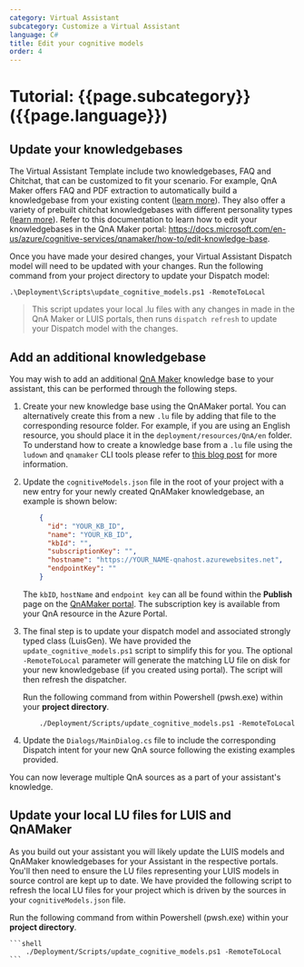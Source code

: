 ```yaml
---
category: Virtual Assistant
subcategory: Customize a Virtual Assistant
language: C#
title: Edit your cognitive models
order: 4
---
```


# Tutorial: {{page.subcategory}} ({{page.language}})

## Update your knowledgebases
The Virtual Assistant Template include two knowledgebases, FAQ and Chitchat, that can be customized to fit your scenario. For example, QnA Maker offers FAQ and PDF extraction to automatically build a knowledgebase from your existing content ([learn more](https://docs.microsoft.com/en-us/azure/cognitive-services/qnamaker/concepts/data-sources-supported)). They also offer a variety of prebuilt chitchat knowledgebases with different personality types ([learn more](https://docs.microsoft.com/en-us/azure/cognitive-services/qnamaker/how-to/chit-chat-knowledge-base)). Refer to this documentation to learn how to edit your knowledgebases in the QnA Maker portal: https://docs.microsoft.com/en-us/azure/cognitive-services/qnamaker/how-to/edit-knowledge-base.

Once you have made your desired changes, your Virtual Assistant Dispatch model will need to be updated with your changes. Run the following command from your project directory to update your Dispatch model:
```
.\Deployment\Scripts\update_cognitive_models.ps1 -RemoteToLocal
```
> This script updates your local .lu files with any changes in made in the QnA Maker or LUIS portals, then runs `dispatch refresh` to update your Dispatch model with the changes.

## Add an additional knowledgebase

You may wish to add an additional [QnA Maker](https://www.qnamaker.ai/) knowledge base to your assistant, this can be performed through the following steps.

1. Create your new knowledge base using the QnAMaker portal. You can alternatively create this from a new `.lu` file by adding that file to the corresponding resource folder. For example, if you are using an English resource, you should place it in the `deployment/resources/QnA/en` folder. To understand how to create a knowledge base from a `.lu` file using the `ludown` and `qnamaker` CLI tools please refer to [this blog post](https://blog.botframework.com/2018/06/20/qnamaker-with-the-new-botbuilder-tools-for-local-development/) for more information.

3. Update the `cognitiveModels.json` file in the root of your project with a new entry for your newly created QnAMaker knowledgebase, an example is shown below:

    ```json
        {
          "id": "YOUR_KB_ID",
          "name": "YOUR_KB_ID",
          "kbId": "",
          "subscriptionKey": "",
          "hostname": "https://YOUR_NAME-qnahost.azurewebsites.net",
          "endpointKey": ""
        }
    ```

    The `kbID`, `hostName` and `endpoint key` can all be found within the **Publish** page on the [QnAMaker portal](https://qnamaker.ai). The subscription key is available from your QnA resource in the Azure Portal.

4. The final step is to update your dispatch model and associated strongly typed class (LuisGen). We have provided the `update_cognitive_models.ps1` script to simplify this for you. The optional `-RemoteToLocal` parameter will generate the matching LU file on disk for your new knowledgebase (if you created using portal). The script will then refresh the dispatcher. 

    Run the following command from within  Powershell (pwsh.exe) within your **project directory**.

    ```shell
        ./Deployment/Scripts/update_cognitive_models.ps1 -RemoteToLocal
    ```

5. Update the `Dialogs/MainDialog.cs` file to include the corresponding Dispatch intent for your new QnA source following the existing examples provided.

You can now leverage multiple QnA sources as a part of your assistant's knowledge.

## Update your local LU files for LUIS and QnAMaker

As you build out your assistant you will likely update the LUIS models and QnAMaker knowledgebases for your Assistant in the respective portals. You'll then need to ensure the LU files representing your LUIS models in source control are kept up to date. We have provided the following script to refresh the local LU files for your project which is driven by the sources in your `cognitiveModels.json` file.

Run the following command from within  Powershell (pwsh.exe) within your **project directory**.

    ```shell
        ./Deployment/Scripts/update_cognitive_models.ps1 -RemoteToLocal
    ```
